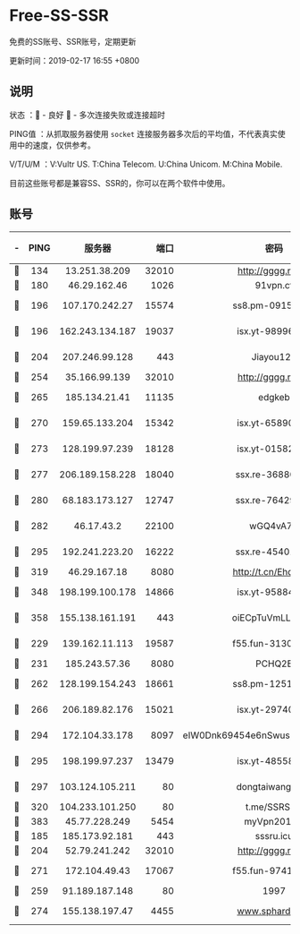 # Free-SS-SSR

免费的SS账号、SSR账号，定期更新

更新时间：2019-02-17 16:55 +0800

## 说明

状态     ：🙂 - 良好 🙁 - 多次连接失败或连接超时

PING值   ：从抓取服务器使用 `socket` 连接服务器多次后的平均值，不代表真实使用中的速度，仅供参考。

V/T/U/M  ：V:Vultr US. T:China Telecom. U:China Unicom. M:China Mobile.

目前这些账号都是兼容SS、SSR的，你可以在两个软件中使用。

## 账号

|-|PING|服务器|端口|密码|加密方式|区域|V/T/U/M|
|:----:|:----:|:-----:|-----:|:----:|:----:|:----:|:----:|
|🙂|134|13.251.38.209|32010|http://gggg.rocks|chacha20|SG|9↑/10↑/10↑/10↑|
|🙂|180|46.29.162.46|1026|91vpn.cf|rc4-md5|RU|8↑/9↑/8↑/10↑|
|🙂|196|107.170.242.27|15574|ss8.pm-09158696|aes-256-cfb|US|10↑/10↑/9↑/10↑|
|🙂|196|162.243.134.187|19037|isx.yt-98996106|aes-256-cfb|US|10↑/10↑/10↑/10↑|
|🙂|204|207.246.99.128|443|Jiayou123|aes-256-cfb|US|9↑/10↑/10↑/10↑|
|🙂|254|35.166.99.139|32010|http://gggg.rocks|chacha20|US|8↑/9↑/8↑/9↑|
|🙂|265|185.134.21.41|11135|edgkeb|aes-256-cfb|GB|10↑/10↑/10↑/10↑|
|🙂|270|159.65.133.204|15342|isx.yt-65890670|aes-256-cfb|SG|10↑/10↑/10↑/10↑|
|🙂|273|128.199.97.239|18128|isx.yt-01582409|aes-256-cfb|SG|10↑/10↑/10↑/10↑|
|🙂|277|206.189.158.228|18040|ssx.re-36880282|aes-256-cfb|SG|7↑/7↑/6↑/7↑|
|🙂|280|68.183.173.127|12747|ssx.re-76429621|aes-256-cfb|US|7↑/7↑/6↑/7↑|
|🙂|282|46.17.43.2|22100|wGQ4vA7D|aes-256-gcm|RU|6↓/10↑/10↑/10↑|
|🙂|295|192.241.223.20|16222|ssx.re-45401447|aes-256-cfb|US|7↑/7↑/6↑/7↑|
|🙂|319|46.29.167.18|8080|http://t.cn/EhdmTxe|rc4-md5|RU|8↑/8↑/8↑/8↑|
|🙂|348|198.199.100.178|14866|isx.yt-95884193|aes-256-cfb|US|10↑/10↑/10↑/10↑|
|🙂|358|155.138.161.191|443|oiECpTuVmLLxk4Ts|aes-256-cfb|US|6↓/10↑/10↑/10↑|
|🙂|229|139.162.11.113|19587|f55.fun-31300313|aes-256-cfb|SG|10↑/10↑/9↑/10↑|
|🙂|231|185.243.57.36|8080|PCHQ2E|rc4-md5|US|8↑/9↑/9↑/9↑|
|🙂|262|128.199.154.243|18661|ss8.pm-12519493|aes-256-cfb|SG|10↑/10↑/9↑/10↑|
|🙂|266|206.189.82.176|15021|isx.yt-29740251|aes-256-cfb|SG|10↑/10↑/10↑/10↑|
|🙂|294|172.104.33.178|8097|eIW0Dnk69454e6nSwuspv9DmS201tQ0D|aes-256-cfb|SG|10↑/10↑/10↑/10↑|
|🙂|295|198.199.97.237|13479|isx.yt-48558192|aes-256-cfb|US|10↑/10↑/10↑/10↑|
|🙂|297|103.124.105.211|80|dongtaiwang.com|aes-256-cfb|US|10↑/10↑/10↑/10↑|
|🙂|320|104.233.101.250|80|t.me/SSRSUB|rc4-md5|CA|10↑/10↑/10↑/10↑|
|🙂|383|45.77.228.249|5454|myVpn2019[]|rc4-md5|GB|10↑/10↑/10↑/10↑|
|🙂|185|185.173.92.181|443|sssru.icu|rc4-md5|RU|10↑/10↑/10↑/10↑|
|🙂|204|52.79.241.242|32010|http://gggg.rocks|chacha20|KR|8↑/10↑/10↑/10↑|
|🙂|271|172.104.49.43|17067|f55.fun-97414411|aes-256-cfb|SG|7↑/7↑/6↑/7↑|
|🙁|259|91.189.187.148|80|1997|chacha20|US|7↑/7↑/8↑/7↑|
|🙁|274|155.138.197.47|4455|www.sphard.com|aes-256-cfb|US|8↑/10↑/9↑/10↑|
